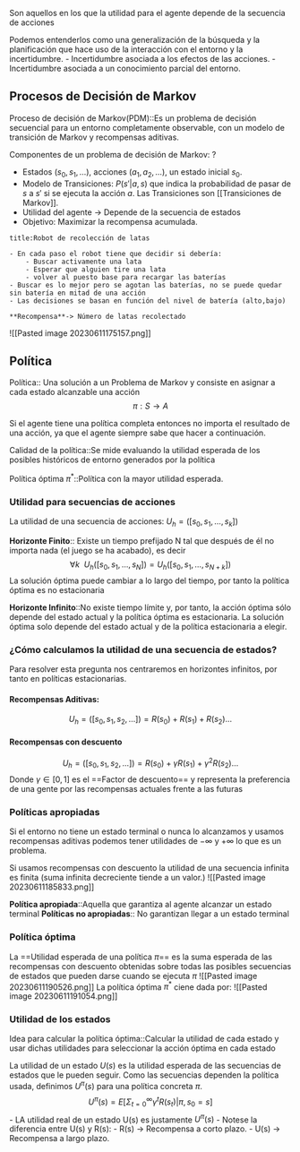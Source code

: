 Son aquellos en los que la utilidad para el agente depende de la secuencia de acciones

Podemos entenderlos como una generalización de la búsqueda y la planificación que hace uso de la interacción con el entorno y la incertidumbre.
 	- Incertidumbre asociada a los efectos de las acciones.
	- Incertidumbre asociada a un conocimiento parcial del entorno.


## Procesos de Decisión de Markov

Proceso de decisión de Markov(PDM)::Es un problema de decisión secuencial para un entorno completamente observable, con un modelo de transición de Markov y recompensas aditivas.

Componentes de un problema de decisión de Markov:
?
- Estados $(s_0,s_1,\dots)$, acciones $(a_1,a_2,\dots)$, un estado inicial $s_0$.
- Modelo de Transiciones: $P(s'|a,s)$ que indica la probabilidad de pasar de $s$ a $s'$ si se ejecuta la acción $a$. Las Transiciones son [[Transiciones de Markov]].
- Utilidad del agente -> Depende de la secuencia de estados
- Objetivo: Maximizar la recompensa acumulada.

```ad-example
title:Robot de recolección de latas

- En cada paso el robot tiene que decidir si debería:
	- Buscar activamente una lata
	- Esperar que alguien tire una lata
	- volver al puesto base para recargar las baterías
- Buscar es lo mejor pero se agotan las baterías, no se puede quedar sin batería en mitad de una acción
- Las decisiones se basan en función del nivel de batería (alto,bajo)

**Recompensa**-> Número de latas recolectado
```

![[Pasted image 20230611175157.png]]

## Política
Política:: Una solución a un Problema de Markov y consiste en asignar a cada estado alcanzable una acción $$\pi:S\rightarrow A$$

Si el agente tiene una política completa entonces no importa el resultado de una acción, ya que el agente siempre sabe que hacer a continuación.

Calidad de la política::Se mide evaluando la utilidad esperada de los posibles históricos de entorno generados por la política

Política óptima $\pi^*$::Política con la mayor utilidad esperada.

### Utilidad para secuencias de acciones
La utilidad de una secuencia de acciones: $U_h=([s_0,s_1,\dots,s_k])$

**Horizonte Finito**:: Existe un tiempo prefijado N tal que después de él no importa nada (el juego se ha acabado), es decir $$\forall k\ \ U_h([s_0,s_1,\dots,s_N])=U_h([s_0,s_1,\dots,s_{N+k}])$$
	La solución óptima puede cambiar a lo largo del tiempo, por tanto la política óptima es no estacionaria

**Horizonte Infinito**::No existe tiempo límite y, por tanto, la acción óptima sólo depende del estado actual y la política óptima es estacionaria.
	La solución óptima solo depende del estado actual y de la política estacionaria a elegir.

### ¿Cómo calculamos la utilidad de una secuencia de estados?

Para resolver esta pregunta nos centraremos en horizontes infinitos, por tanto en políticas estacionarias.

#### Recompensas Aditivas:
$$U_h=([s_0,s_1,s_2,\dots])=R(s_0)+R(s_1)+R(s_2)\dots$$

#### Recompensas con descuento
$$U_h=([s_0,s_1,s_2,\dots])=R(s_0)+\gamma R(s_1)+\gamma^2R(s_2)\dots$$ Donde $\gamma \in [0,1]$ es el ==Factor de descuento== y representa la preferencia de una gente por las recompensas actuales frente a las futuras
 

### Políticas apropiadas
Si el entorno no tiene un estado terminal o nunca lo alcanzamos y usamos recompensas aditivas podemos tener utilidades de $- \infty$ y $+ \infty$ lo que es un problema.

Si usamos recompensas con descuento la utilidad de una secuencia infinita es finita (suma infinita decreciente tiende a un valor.)
![[Pasted image 20230611185833.png]]

**Política apropiada**::Aquella que garantiza al agente alcanzar un estado terminal
**Políticas no apropiadas**:: No garantizan llegar a un estado terminal

### Política óptima
La ==Utilidad esperada de una política $\pi$== es la suma esperada de las recompensas con descuento obtenidas sobre todas las posibles secuencias de estados que pueden darse cuando se ejecuta $\pi$ ![[Pasted image 20230611190526.png]]
La política óptima $\pi^*$ ciene dada por: ![[Pasted image 20230611191054.png]]

### Utilidad de los estados

Idea para calcular la política óptima::Calcular la utilidad de cada estado y usar dichas utilidades para seleccionar la acción óptima en cada estado

La utilidad de un estado $U(s)$ es la utilidad esperada de las secuencias de estados que le pueden seguir.
Como las secuencias dependen la política usada, definimos $U^\pi(s)$ para una política concreta $\pi$. $$U^\pi(s)=E[\Sigma^{\infty}_{t=0}{\gamma^tR(s_t)} | \pi,s_0=s]$$
	- LA utilidad real de un estado U(s) es justamente $U^\pi(s)$
	- Notese la diferencia entre U(s) y R(s):
		- R(s) -> Recompensa a corto plazo.
		- U(s) -> Recompensa a largo plazo.

